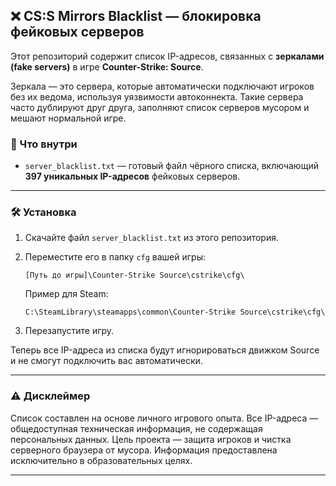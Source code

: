 ## ❌ CS\:S Mirrors Blacklist — блокировка фейковых серверов

Этот репозиторий содержит список IP-адресов, связанных с **зеркалами (fake servers)** в игре **Counter-Strike: Source**.

Зеркала — это сервера, которые автоматически подключают игроков без их ведома, используя уязвимости автоконнекта. Такие сервера часто дублируют друг друга, заполняют список серверов мусором и мешают нормальной игре.

### 📂 Что внутри

* `server_blacklist.txt` — готовый файл чёрного списка, включающий **397 уникальных IP-адресов** фейковых серверов.

---

### 🛠 Установка

1. Скачайте файл `server_blacklist.txt` из этого репозитория.

2. Переместите его в папку `cfg` вашей игры:

   ```
   [Путь до игры]\Counter-Strike Source\cstrike\cfg\
   ```

   Пример для Steam:

   ```
   C:\SteamLibrary\steamapps\common\Counter-Strike Source\cstrike\cfg\
   ```

3. Перезапустите игру.

Теперь все IP-адреса из списка будут игнорироваться движком Source и не смогут подключить вас автоматически.

---

### ⚠️ Дисклеймер

Список составлен на основе личного игрового опыта. Все IP-адреса — общедоступная техническая информация, не содержащая персональных данных. Цель проекта — защита игроков и чистка серверного браузера от мусора. Информация предоставлена исключительно в образовательных целях.

---
